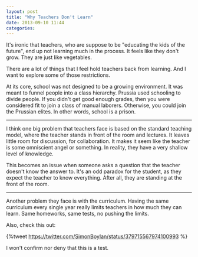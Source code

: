 ```yaml
---
layout: post
title: "Why Teachers Don't Learn"
date: 2013-09-10 11:44
categories: 
---
```


It's ironic that teachers, who are suppose to be "educating the kids of the future", end up not learning much in the process. It feels like they don't grow. They are just like vegetables. 

There are a lot of things that I feel hold teachers back from learning. And I want to explore some of those restrictions. 

At its core, school was not designed to be a growing environment. It was meant to funnel people into a class hierarchy. Prussia used schooling to divide people. If you didn't get good enough grades, then you were considered fit to join a class of manual laborers. Otherwise, you could join the Prussian elites. In other words, school is a prison. 

---

I think one big problem that teachers face is based on the standard teaching model, where the teacher stands in front of the room and lectures. It leaves little room for discussion, for collaboration. It makes it seem like the teacher is some omniscient angel or something. In reality, they have a very shallow level of knowledge. 

This becomes an issue when someone asks a question that the teacher doesn't know the answer to. It's an odd paradox for the student, as they expect the teacher to know everything. After all, they are standing at the front of the room. 

--- 

Another problem they face is with the curriculum. Having the same curriculum every single year really limits teachers in how much they can learn. Same homeworks, same tests, no pushing the limits. 

Also, check this out: 

{%tweet https://twitter.com/SimonBoylan/status/379715567974100993 %}

<!-- <blockquote class="twitter-tweet"><p>People&#39;s reaction to ideas:&#10;Bad ideas: &quot;That&#39;ll never work&quot;&#10;Good ideas: &quot;That could work&quot;&#10;Great ideas: &quot;That&#39;ll never work&quot;</p>&mdash; Aaron Levie (@levie) <a href="https://twitter.com/levie/statuses/378742509322502144">September 14, 2013</a></blockquote>
<script async src="//platform.twitter.com/widgets.js" charset="utf-8"></script> -->

I won't confirm nor deny that this is a test. 


